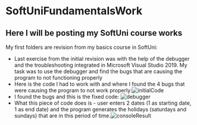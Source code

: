 # SoftUniFundamentalsWork
Here I will be posting my SoftUni course works
------------------------------------------------------
My first folders are revision from my basics course in SoftUni:<br/>
 - Last exercise from the initial revision was with the help of the debugger and the troubleshooting integrated in Microsoft Visual Studio 2019. My task was to use the debugger and find the bugs that are causing the program to not functioning properly<br/>
 - Here is the code I had to work with and where I found the 4 bugs that were causing the program to not work properly:![initialCode](https://user-images.githubusercontent.com/102831846/169688670-9a8df9d6-38dd-4b65-9f4e-2cf078443634.png)
 - I found the bugs and this is the fixed code:
![debugger](https://user-images.githubusercontent.com/102831846/169687915-a26ca3b6-d74a-4864-9097-66e56e78a806.png)
 - What this piece of code does is - user enters 2 dates (1 as starting date, 1 as end date) and the program generates the holidays (saturdays and sundays) that are in this period of time.![consoleResult](https://user-images.githubusercontent.com/102831846/169688269-39daeb45-73bd-4eac-871f-3642b4863475.png)

